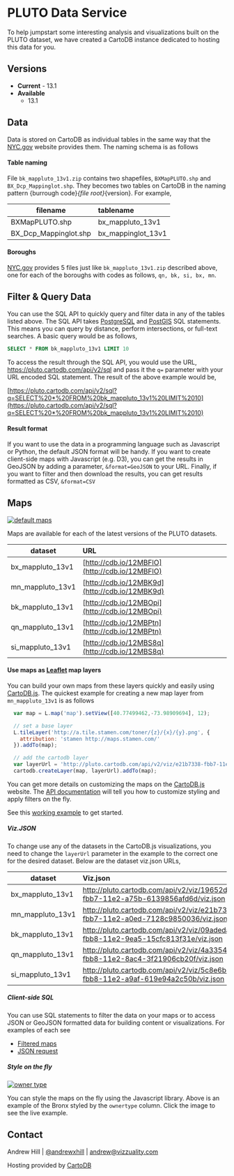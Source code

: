 PLUTO Data Service
==================

To help jumpstart some interesting analysis and visualizations built on the PLUTO dataset, we have created a CartoDB instance dedicated to hosting this data for you. 


## Versions

* **Current** - 13.1
* **Available**
  * 13.1

## Data

Data is stored on CartoDB as individual tables in the same way that the [NYC.gov](http://www.nyc.gov/html/dcp/html/bytes/dwn_pluto_mappluto.shtml) website provides them. The naming schema is as follows

#### Table naming

File ```bk_mappluto_13v1.zip``` contains two shapefiles, ```BXMapPLUTO.shp``` and ```BX_Dcp_Mappinglot.shp```. They becomes two tables on CartoDB in the naming pattern {burrough code}_{file root}_{version}. For example,

|filename             |tablename         |
|---------------------|:-----------------|
|BXMapPLUTO.shp       |bx_mappluto_13v1  |
|BX_Dcp_Mappinglot.shp|bx_mappinglot_13v1|

#### Boroughs

[NYC.gov](http://www.nyc.gov/html/dcp/html/bytes/dwn_pluto_mappluto.shtml)  provides 5 files just like ```bk_mappluto_13v1.zip``` described above, one for each of the boroughs with codes as follows, ```qn, bk, si, bx, mn```.

## Filter & Query Data

You can use the SQL API to quickly query and filter data in any of the tables listed above. The SQL API takes [PostgreSQL](http://www.postgresql.org/docs/9.2/static/sql-syntax.html) and [PostGIS](postgis.refractions.net/docs/) SQL statements. This means you can query by distance, perform intersections, or full-text searches. A basic query would be as follows,

```sql
SELECT * FROM bk_mappluto_13v1 LIMIT 10
```

To access the result through the SQL API, you would use the URL, https://pluto.cartodb.com/api/v2/sql and pass it the `q=` parameter with your URL encoded SQL statement. The result of the above example would be,

[https://pluto.cartodb.com/api/v2/sql?q=SELECT%20*%20FROM%20bk_mappluto_13v1%20LIMIT%2010](https://pluto.cartodb.com/api/v2/sql?q=SELECT%20*%20FROM%20bk_mappluto_13v1%20LIMIT%2010)

#### Result format

If you want to use the data in a programming language such as Javascript or Python, the default JSON format will be handy. If you want to create client-side maps with Javascript (e.g. D3), you can get the results in GeoJSON by adding a parameter, ```&format=GeoJSON``` to your URL. Finally, if you want to filter and then download the results, you can get results formatted as CSV, ```&format=CSV```

## Maps

[![default maps](http://i.imgur.com/IGWCYNx.png)](http://cdb.io/12MBFlO)

Maps are available for each of the latest versions of the PLUTO datasets.

|dataset              |URL                     |
|---------------------|:-----------------------|
|bx_mappluto_13v1     |[http://cdb.io/12MBFlO](http://cdb.io/12MBFlO) |
|mn_mappluto_13v1     |[http://cdb.io/12MBK9d](http://cdb.io/12MBK9d) |
|bk_mappluto_13v1     |[http://cdb.io/12MBOpi](http://cdb.io/12MBOpi) |
|qn_mappluto_13v1     |[http://cdb.io/12MBPtn](http://cdb.io/12MBPtn) |
|si_mappluto_13v1     |[http://cdb.io/12MBS8q](http://cdb.io/12MBS8q) |

#### Use maps as [Leaflet](http://leafletjs.com/) map layers

You can build your own maps from these layers quickly and easily using [CartoDB.js](https://github.com/CartoDB/cartodb.js). The quickest example for creating a new map layer from ```mn_mappluto_13v1``` is as follows

```js
  var map = L.map('map').setView([40.77499462,-73.98909694], 12);

  // set a base layer 
  L.tileLayer('http://a.tile.stamen.com/toner/{z}/{x}/{y}.png', {
    attribution: 'stamen http://maps.stamen.com/'
  }).addTo(map);

  // add the cartodb layer
  var layerUrl = 'http://pluto.cartodb.com/api/v2/viz/e21b7338-fbb7-11e2-a0ed-7128c9850036/viz.json';
  cartodb.createLayer(map, layerUrl).addTo(map);
```

You can get more details on customizing the maps on the [CartoDB.js](https://github.com/CartoDB/cartodb.js) website. The [API documentation](https://github.com/CartoDB/cartodb.js/blob/develop/doc/API.md) will tell you how to customize styling and apply filters on the fly.

See this [working example](http://andrewxhill.github.io/cartodb-pluto/examples/basic.html) to get started.

##### Viz.JSON

To change use any of the datasets in the CartoDB.js visualizations, you need to change the ```layerUrl``` parameter in the example to the correct one for the desired dataset. Below are the dataset viz.json URLs,

|dataset              | Viz.json               |
|---------------------|:-----------------------|
|bx_mappluto_13v1     | http://pluto.cartodb.com/api/v2/viz/19652da8-fbb7-11e2-a75b-6139856afd6d/viz.json |
|mn_mappluto_13v1     |http://pluto.cartodb.com/api/v2/viz/e21b7338-fbb7-11e2-a0ed-7128c9850036/viz.json |
|bk_mappluto_13v1     |http://pluto.cartodb.com/api/v2/viz/09adeda4-fbb8-11e2-9ea5-15cfc813f31e/viz.json |
|qn_mappluto_13v1     |http://pluto.cartodb.com/api/v2/viz/4a335440-fbb8-11e2-8ac4-3f21906cb20f/viz.json |
|si_mappluto_13v1     |http://pluto.cartodb.com/api/v2/viz/5c8e6b3e-fbb8-11e2-a9af-619e94a2c50b/viz.json |

##### Client-side SQL

You can use SQL statements to filter the data on your maps or to access JSON or GeoJSON formatted data for building content or visualizations. For examples of each see

 * [Filtered maps](https://github.com/CartoDB/cartodb.js/blob/develop/doc/API.md#example-3)
 * [JSON request](https://github.com/CartoDB/cartodb.js/blob/develop/doc/API.md#getting-data-with-sql)

##### Style on the fly

[![owner type](http://i.imgur.com/GdLFlIx.png)](http://andrewxhill.github.io/cartodb-pluto/examples/owner_type.html)

You can style the maps on the fly using the Javascript library. Above is an example of the Bronx styled by the ```ownertype``` column. Click the image to see the live example. 

## Contact

Andrew Hill | [@andrewxhill](http://twitter.com/andrewxhill) | andrew@vizzuality.com 

Hosting provided by [CartoDB](http://cartodb.com)

